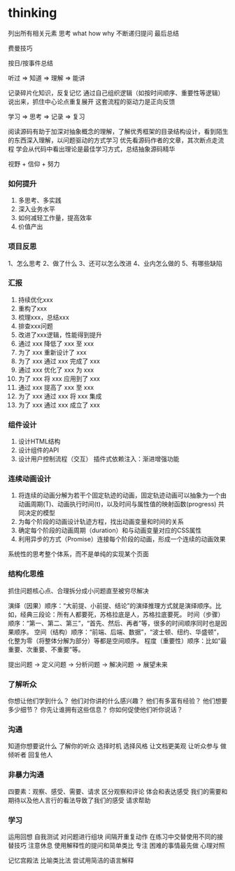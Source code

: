# thinking

列出所有相关元素 思考 what how why 不断递归提问 最后总结

费曼技巧

按日/按事件总结

听过 => 知道 => 理解 => 能讲

记录碎片化知识，反复记忆 通过自己组织逻辑（如按时间顺序、重要性等逻辑） 说出来，抓住中心论点重复展开  这套流程的驱动力是正向反馈

学习 => 思考 => 记录 => 复习 

阅读源码有助于加深对抽象概念的理解，了解优秀框架的目录结构设计，看到陌生的东西深入理解，以问题驱动的方式学习
优先看源码作者的文章，其次断点走流程
学会从代码中看出理论是最佳学习方式，总结抽象源码精华

视野 + 信仰 + 努力

### 如何提升

1. 多思考、多实践
2. 深入业务水平
3. 如何减轻工作量，提高效率
4. 价值产出

### 项目反思
1、怎么思考
2、做了什么
3、还可以怎么改进
4、业内怎么做的
5、有哪些缺陷

### 汇报
 1. 持续优化xxx
 2. 重构了xxx
 3. 梳理xxx，总结xxx
 4. 排查xxx问题
 5. 改进了xxx逻辑，性能得到提升
 6. 通过 xxx 降低了 xxx 至 xxx
 7. 为了 xxx 重新设计了 xxx
 8. 为了 xxx 通过 xxx 完成了 xxx
 9. 通过 xxx 优化了 xxx 为 xxx
 10. 为了 xxx 将 xxx 应用到了 xxx
 11. 通过 xxx 提高了 xxx 至 xxx
 12. 为了 xxx 通过 xxx 将 xxx 集成
 13. 为了 xxx 通过 xxx 成立了 xxx

### 组件设计
1. 设计HTML结构
2. 设计组件的API
3. 设计用户控制流程（交互）
插件式依赖注入：渐进增强功能

### 连续动画设计
1. 将连续的动画分解为若干个固定轨迹的动画，固定轨迹动画可以抽象为一个由动画周期(T)、动画执行时间(t)，以及时间与属性值的映射函数(progress) 共同决定的模型
2. 为每个阶段的动画设计轨迹方程，找出动画变量和时间的关系
3. 确定每个阶段的动画周期（duration）和与动画变量对应的CSS属性
4. 利用异步的方式（Promise）连接每个阶段的动画，形成一个连续的动画效果

系统性的思考整个体系，而不是单纯的实现某个页面


### 结构化思维

抓住问题核心点、合理拆分成小问题直至被穷尽解决

演绎（因果）顺序：“大前提、小前提、结论”的演绎推理方式就是演绎顺序。比如，经典三段论：所有人都要死，苏格拉底是人，苏格拉底要死。
时间（步骤）顺序：“第一、第二、第三”，“首先、然后、再者”等，很多的时间顺序同时也是因果顺序。
空间（结构）顺序：“前端、后端、数据”，“波士顿、纽约、华盛顿”，化整为零（将整体分解为部分）等都是空间顺序。
程度（重要性）顺序：比如“最重要、次重要、不重要”等。

提出问题 -> 定义问题 -> 分析问题 -> 解决问题 -> 展望未来

### 了解听众
你想让他们学到什么？
他们对你讲的什么感兴趣？
他们有多富有经验？
他们想要多少细节？
你先让谁拥有这些信息？
你如何促使他们听你说话？

### 沟通
知道你想要说什么
了解你的听众
选择时机
选择风格
让文档更美观
让听众参与
做倾听者
回复他人

### 非暴力沟通
四要素：观察、感受、需要、请求
区分观察和评论
体会和表达感受
我们的需要和期待以及他人言行的看法导致了我们的感受
请求帮助

### 学习
运用回想
自我测试
对问题进行组块
间隔开重复动作
在练习中交替使用不同的接替技巧
注意休息
使用解释性的提问和简单类比
专注
困难的事情最先做
心理对照

记忆宫殿法
比喻类比法
尝试用简洁的语言解释
